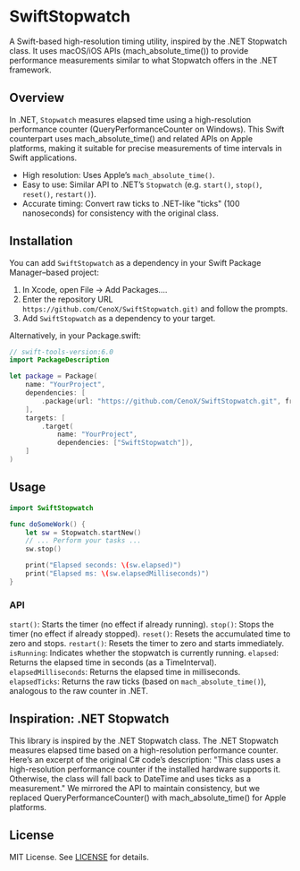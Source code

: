 # SwiftStopwatch

A Swift-based high-resolution timing utility, inspired by the .NET Stopwatch class. It uses macOS/iOS APIs (mach_absolute_time()) to provide performance measurements similar to what Stopwatch offers in the .NET framework.

## Overview

In .NET, `Stopwatch` measures elapsed time using a high-resolution performance counter (QueryPerformanceCounter on Windows).
This Swift counterpart uses mach_absolute_time() and related APIs on Apple platforms, making it suitable for precise measurements of time intervals in Swift applications.

* High resolution: Uses Apple’s `mach_absolute_time()`.
* Easy to use: Similar API to .NET’s `Stopwatch` (e.g. `start()`, `stop()`, `reset()`, `restart()`).
* Accurate timing: Convert raw ticks to .NET-like "ticks" (100 nanoseconds) for consistency with the original class.

## Installation

You can add `SwiftStopwatch` as a dependency in your Swift Package Manager–based project:
1. In Xcode, open File → Add Packages....
2. Enter the repository URL `https://github.com/CenoX/SwiftStopwatch.git)` and follow the prompts.
3. Add `SwiftStopwatch` as a dependency to your target.

Alternatively, in your Package.swift:
```swift
// swift-tools-version:6.0
import PackageDescription

let package = Package(
    name: "YourProject",
    dependencies: [
        .package(url: "https://github.com/CenoX/SwiftStopwatch.git", from: "1.0.0"),
    ],
    targets: [
        .target(
            name: "YourProject",
            dependencies: ["SwiftStopwatch"]),
    ]
)
```

## Usage

```swift
import SwiftStopwatch

func doSomeWork() {
    let sw = Stopwatch.startNew()
    // ... Perform your tasks ...
    sw.stop()

    print("Elapsed seconds: \(sw.elapsed)")
    print("Elapsed ms: \(sw.elapsedMilliseconds)")
}
```

### API
`start()`: Starts the timer (no effect if already running).
`stop()`: Stops the timer (no effect if already stopped).
`reset()`: Resets the accumulated time to zero and stops.
`restart()`: Resets the timer to zero and starts immediately.
`isRunning`: Indicates whether the stopwatch is currently running.
`elapsed`: Returns the elapsed time in seconds (as a TimeInterval).
`elapsedMilliseconds`: Returns the elapsed time in milliseconds.
`elapsedTicks`: Returns the raw ticks (based on `mach_absolute_time()`), analogous to the raw counter in .NET.

## Inspiration: .NET Stopwatch

This library is inspired by the .NET Stopwatch class. The .NET Stopwatch measures elapsed time based on a high-resolution performance counter. Here’s an excerpt of the original C# code’s description:
"This class uses a high-resolution performance counter if the installed hardware supports it. Otherwise, the class will fall back to DateTime and uses ticks as a measurement."
We mirrored the API to maintain consistency, but we replaced QueryPerformanceCounter() with mach_absolute_time() for Apple platforms.

## License

MIT License. See [LICENSE]("./licence.md") for details.
